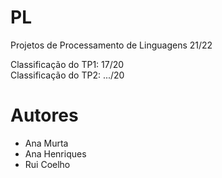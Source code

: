 # PL

Projetos de Processamento de Linguagens 21/22

Classificação do TP1: 17/20\
Classificação do TP2: .../20

# Autores

- Ana Murta
- Ana Henriques
- Rui Coelho
